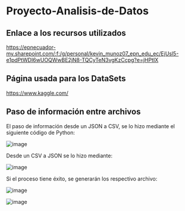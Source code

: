 # Proyecto-Analisis-de-Datos

## Enlace a los recursos utilizados

https://epnecuador-my.sharepoint.com/:f:/g/personal/kevin_munoz07_epn_edu_ec/EjUsl5-e1pdPtWDI6wUOQWwBE2jN8-TQCyTeN3vgKzCcpg?e=jHPtIX

## Página usada para los DataSets

https://www.kaggle.com/

## Paso de información entre archivos

El paso de información desde un JSON a CSV, se lo hizo mediante el siguiente código de Python:

![image](https://github.com/user-attachments/assets/8fc84cf3-e87e-4f3b-bbc5-b741cd6abc90)

Desde un CSV a JSON se lo hizo mediante:

![image](https://github.com/user-attachments/assets/ca03cb66-525a-403e-9704-9f5784299ddc)

Si el proceso tiene éxito, se generarán los respectivo archivo:

![image](https://github.com/user-attachments/assets/2ebec375-6070-4fb7-841d-1af4ce2d5518)

![image](https://github.com/user-attachments/assets/b7d0b562-0465-42da-ad22-93e13d6252aa)







